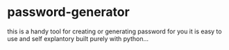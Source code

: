 # password-generator
this is a handy tool for creating or generating password 
for you it is easy to use and self explantory
built purely with python...
